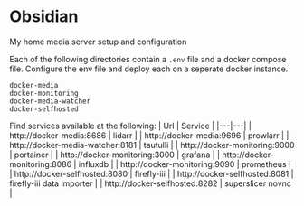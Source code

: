 # Obsidian
My home media server setup and configuration

Each of the following directories contain a `.env` file and a docker compose file. Configure the env file and deploy each on a seperate docker instance.
```
docker-media
docker-monitoring
docker-media-watcher
docker-selfhosted
```

Find services available at the following:
| Url | Service |
|---|---|
| http://docker-media:8686 | lidarr |
| http://docker-media:9696 | prowlarr |
| http://docker-media-watcher:8181 | tautulli |
| http://docker-monitoring:9000 | portainer |
| http://docker-monitoring:3000 | grafana |
| http://docker-monitoring:8086 | influxdb |
| http://docker-monitoring:9090 | prometheus |
| http://docker-selfhosted:8080 | firefly-iii |
| http://docker-selfhosted:8081 | firefly-iii data importer |
| http://docker-selfhosted:8282 | superslicer novnc |
